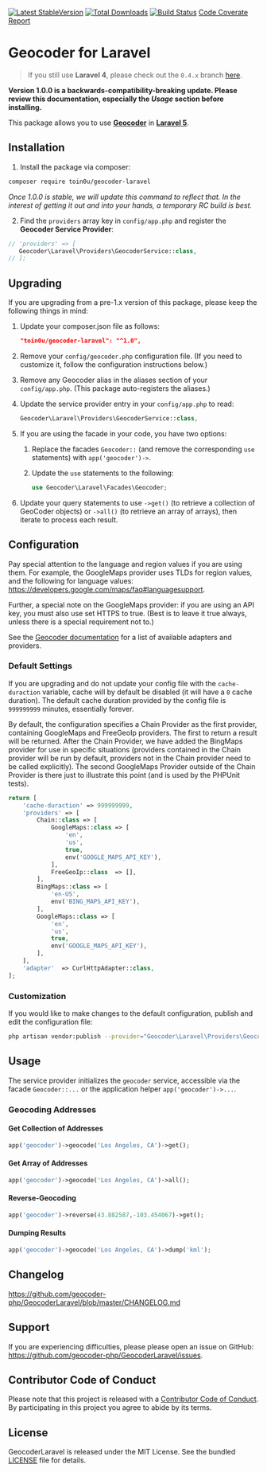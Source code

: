 [![Latest StableVersion](https://poser.pugx.org/toin0u/geocoder-laravel/v/stable.png)](https://packagist.org/packages/toin0u/geocoder-laravel)
[![Total Downloads](https://poser.pugx.org/toin0u/geocoder-laravel/downloads.png)](https://packagist.org/packages/toin0u/geocoder-laravel)
[![Build Status](https://ci.genealabs.com/build-status/image/1)](https://ci.genealabs.com/build-status/view/1)
[Code Coverate Report](https://ci.genealabs.com/coverage/1)

# Geocoder for Laravel

> If you still use **Laravel 4**, please check out the `0.4.x` branch
 [here](https://github.com/geocoder-php/GeocoderLaravel/tree/0.4.x).

**Version 1.0.0 is a backwards-compatibility-breaking update. Please review
 this documentation, especially the _Usage_ section before installing.**

This package allows you to use [**Geocoder**](http://geocoder-php.org/Geocoder/)
 in [**Laravel 5**](http://laravel.com/).

## Installation
1. Install the package via composer:
 ```sh
composer require toin0u/geocoder-laravel
```
 _Once 1.0.0 is stable, we will update this command to reflect that. In the interest of getting it out and into your hands, a temporary RC build is best._

2. Find the `providers` array key in `config/app.php` and register the **Geocoder Service Provider**:
 ```php
// 'providers' => [
    Geocoder\Laravel\Providers\GeocoderService::class,
// ];
```

## Upgrading
If you are upgrading from a pre-1.x version of this package, please keep the
 following things in mind:

1. Update your composer.json file as follows:

    ```json
    "toin0u/geocoder-laravel": "^1.0",
    ```

2. Remove your `config/geocoder.php` configuration file. (If you need to customize it, follow the configuration instructions below.)
3. Remove any Geocoder alias in the aliases section of your `config/app.php`. (This package auto-registers the aliases.)
4. Update the service provider entry in your `config/app.php` to read:

    ```php
    Geocoder\Laravel\Providers\GeocoderService::class,
    ```

5. If you are using the facade in your code, you have two options:
    1. Replace the facades `Geocoder::` (and remove the corresponding `use` statements) with `app('geocoder')->`.
    2. Update the `use` statements to the following:

        ```php
        use Geocoder\Laravel\Facades\Geocoder;
        ```

6. Update your query statements to use `->get()` (to retrieve a collection of
 GeoCoder objects) or `->all()` (to retrieve an array of arrays), then iterate
 to process each result.

## Configuration
Pay special attention to the language and region values if you are using them.
 For example, the GoogleMaps provider uses TLDs for region values, and the
 following for language values: https://developers.google.com/maps/faq#languagesupport.

Further, a special note on the GoogleMaps provider: if you are using an API key,
 you must also use set HTTPS to true. (Best is to leave it true always, unless
 there is a special requirement not to.)

See the [Geocoder documentation](http://geocoder-php.org/Geocoder/) for a list
 of available adapters and providers.

### Default Settings
If you are upgrading and do not update your config file with the `cache-duraction`
 variable, cache will by default be disabled (it will have a `0` cache duration).
 The default cache duration provided by the config file is `999999999` minutes,
 essentially forever.

By default, the configuration specifies a Chain Provider as the first provider,
 containing GoogleMaps and FreeGeoIp providers. The first to return a result
 will be returned. After the Chain Provider, we have added the BingMaps provider
 for use in specific situations (providers contained in the Chain provider will
 be run by default, providers not in the Chain provider need to be called
 explicitly). The second GoogleMaps Provider outside of the Chain Provider is
 there just to illustrate this point (and is used by the PHPUnit tests).
```php
return [
    'cache-duraction' => 999999999,
    'providers' => [
        Chain::class => [
            GoogleMaps::class => [
                'en',
                'us',
                true,
                env('GOOGLE_MAPS_API_KEY'),
            ],
            FreeGeoIp::class  => [],
        ],
        BingMaps::class => [
            'en-US',
            env('BING_MAPS_API_KEY'),
        ],
        GoogleMaps::class => [
            'en',
            'us',
            true,
            env('GOOGLE_MAPS_API_KEY'),
        ],
    ],
    'adapter'  => CurlHttpAdapter::class,
];
```

### Customization
If you would like to make changes to the default configuration, publish and
 edit the configuration file:
```sh
php artisan vendor:publish --provider="Geocoder\Laravel\Providers\GeocoderService" --tag="config"
```

## Usage
The service provider initializes the `geocoder` service, accessible via the
 facade `Geocoder::...` or the application helper `app('geocoder')->...`.

### Geocoding Addresses
#### Get Collection of Addresses
```php
app('geocoder')->geocode('Los Angeles, CA')->get();
```

#### Get Array of Addresses
```php
app('geocoder')->geocode('Los Angeles, CA')->all();
```

#### Reverse-Geocoding
```php
app('geocoder')->reverse(43.882587,-103.454067)->get();
```

#### Dumping Results
```php
app('geocoder')->geocode('Los Angeles, CA')->dump('kml');
```

## Changelog
https://github.com/geocoder-php/GeocoderLaravel/blob/master/CHANGELOG.md

## Support
If you are experiencing difficulties, please please open an issue on GitHub:
 https://github.com/geocoder-php/GeocoderLaravel/issues.

## Contributor Code of Conduct
Please note that this project is released with a
 [Contributor Code of Conduct](https://github.com/geocoder-php/Geocoder#contributor-code-of-conduct).
 By participating in this project you agree to abide by its terms.

## License
GeocoderLaravel is released under the MIT License. See the bundled
 [LICENSE](https://github.com/geocoder-php/GeocoderLaravel/blob/master/LICENSE)
 file for details.
